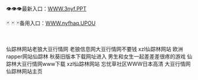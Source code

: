 <p>
	👁👁👁最新入口：<a href="http://www.baidu.com/link?url=6MA2SWnO3Raqke39an_0PUxosM6ZrUGzi1BN9tNnlPW&wd">WWW.3nyf.PPT</a> 
	<p>
		🃏
🃏
🃏备用入口：<a href="http://www.baidu.com/link?url=6MA2SWnO3Raqke39an_0PUxosM6ZrUGzi1BN9tNnlPW&wd">WWW.nyfhaq.UPOU</a> 
	</p>
	<p>
		<br />
	</p>
	<p>
		仙踪林网站老狼大豆行情网
老狼信息网大豆行情网不要钱
xzl仙踪林网站
欧洲rapper网站仙踪林
秋葵旧版本下载网址进入
男生和女生一起差差差很疼的游戏
仙踪林大豆行情网www下载
xzl仙踪林网站
忘忧草社区WWW日本高清
大豆行情网仙踪林网站主页
	</p>
